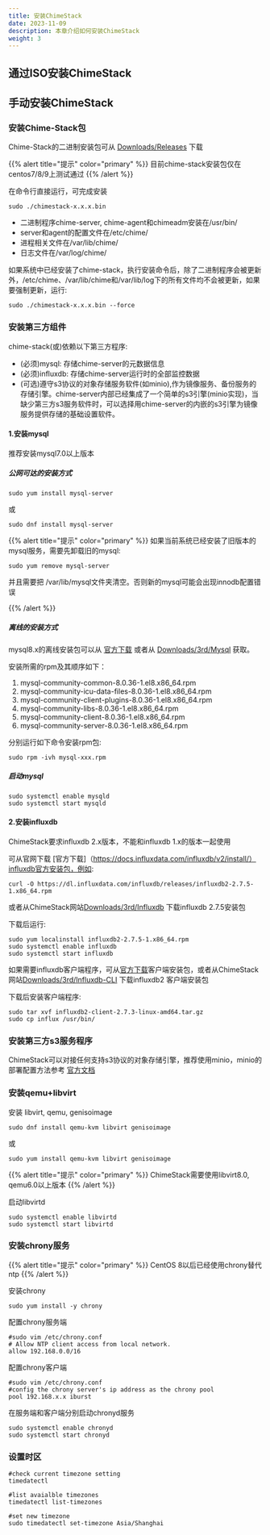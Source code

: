 ```yaml
---
title: 安装ChimeStack
date: 2023-11-09
description: 本章介绍如何安装ChimeStack
weight: 3
---
```


## 通过ISO安装ChimeStack 

## 手动安装ChimeStack 

### 安装Chime-Stack包 

Chime-Stack的二进制安装包可从 [Downloads/Releases](https://chimestack.io/downloads/releases) 下载

{{% alert title="提示" color="primary" %}}
目前chime-stack安装包仅在centos7/8/9上测试通过
{{% /alert %}}

在命令行直接运行，可完成安装

```
sudo ./chimestack-x.x.x.bin 
```

- 二进制程序chime-server, chime-agent和chimeadm安装在/usr/bin/
- server和agent的配置文件在/etc/chime/
- 进程相关文件在/var/lib/chime/
- 日志文件在/var/log/chime/ 
  
如果系统中已经安装了chime-stack，执行安装命令后，除了二进制程序会被更新外，/etc/chime、/var/lib/chime和/var/lib/log下的所有文件均不会被更新，如果要强制更新，运行:

```
sudo ./chimestack-x.x.x.bin --force 
```

### 安装第三方组件

chime-stack(或)依赖以下第三方程序: 
- (必须)mysql: 存储chime-server的元数据信息
- (必须)influxdb: 存储chime-server运行时的全部监控数据
- (可选)遵守s3协议的对象存储服务软件(如minio),作为镜像服务、备份服务的存储引擎。chime-server内部已经集成了一个简单的s3引擎(minio实现)，当缺少第三方s3服务软件时，可以选择用chime-server的内嵌的s3引擎为镜像服务提供存储的基础设置软件。 

#### 1.安装mysql 

推荐安装mysql7.0以上版本

##### 公网可达的安装方式

```
sudo yum install mysql-server 
```
或
```
sudo dnf install mysql-server 
```

{{% alert title="提示" color="primary" %}}
如果当前系统已经安装了旧版本的mysql服务，需要先卸载旧的mysql: 
```
sudo yum remove mysql-server
```

并且需要把 /var/lib/mysql文件夹清空。否则新的mysql可能会出现innodb配置错误

{{% /alert %}}

##### 离线的安装方式

mysql8.x的离线安装包可以从 [官方下载](https://dev.mysql.com/downloads/mysql/) 或者从 [Downloads/3rd/Mysql](https://chimestack.io/downloads/3rd/mysql) 获取。

安装所需的rpm及其顺序如下：
1. mysql-community-common-8.0.36-1.el8.x86_64.rpm
2. mysql-community-icu-data-files-8.0.36-1.el8.x86_64.rpm
3. mysql-community-client-plugins-8.0.36-1.el8.x86_64.rpm
4. mysql-community-libs-8.0.36-1.el8.x86_64.rpm
5. mysql-community-client-8.0.36-1.el8.x86_64.rpm
6. mysql-community-server-8.0.36-1.el8.x86_64.rpm

分别运行如下命令安装rpm包:

```
sudo rpm -ivh mysql-xxx.rpm 
```

##### 启动mysql

```
sudo systemctl enable mysqld 
sudo systemctl start mysqld 
```


#### 2.安装influxdb 

ChimeStack要求influxdb 2.x版本，不能和influxdb 1.x的版本一起使用

可从官网下载 [官方下载]（https://docs.influxdata.com/influxdb/v2/install/）influxdb官方安装包，例如:

```
curl -O https://dl.influxdata.com/influxdb/releases/influxdb2-2.7.5-1.x86_64.rpm
```

或者从ChimeStack网站[Downloads/3rd/Influxdb](https://chimestack.io/downloads/3rd/influxdb) 下载influxdb 2.7.5安装包

下载后运行: 

```
sudo yum localinstall influxdb2-2.7.5-1.x86_64.rpm
sudo systemctl enable influxdb 
sudo systemctl start influxdb
```

如果需要influxdb客户端程序，可从[官方下载](https://docs.influxdata.com/influxdb/v2/tools/influx-cli/)客户端安装包，或者从ChimeStack网站[Downloads/3rd/Influxdb-CLI](https://chimestack.io/downloads/3rd/influxdb-cli) 下载influxdb2 客户端安装包

下载后安装客户端程序: 

```
sudo tar xvf influxdb2-client-2.7.3-linux-amd64.tar.gz
sudo cp influx /usr/bin/ 
```

### 安装第三方s3服务程序

ChimeStack可以对接任何支持s3协议的对象存储引擎，推荐使用minio，minio的部署配置方法参考 [官方文档](https://min.io/docs/minio/linux/operations/installation.html)

### 安装qemu+libvirt

安装 libvirt, qemu, genisoimage

```
sudo dnf install qemu-kvm libvirt genisoimage 
```

或

```
sudo yum install qemu-kvm libvirt genisoimage 
```

{{% alert title="提示" color="primary" %}}
ChimeStack需要使用libvirt8.0, qemu6.0以上版本
{{% /alert %}}

启动libvirtd
```
sudo systemctl enable libvirtd
sudo systemctl start libvirtd
```

### 安装chrony服务

{{% alert title="提示" color="primary" %}}
CentOS 8以后已经使用chrony替代ntp 
{{% /alert %}}

安装chrony 

```
sudo yum install -y chrony
```

配置chrony服务端

```
#sudo vim /etc/chrony.conf 
# Allow NTP client access from local network.
allow 192.168.0.0/16

```

配置chrony客户端

```
#sudo vim /etc/chrony.conf 
#config the chrony server's ip address as the chrony pool
pool 192.168.x.x iburst
```

在服务端和客户端分别启动chronyd服务

```
sudo systemctl enable chronyd 
sudo systemctl start chronyd
```

### 设置时区

```
#check current timezone setting
timedatectl 

#list avaialble timezones 
timedatectl list-timezones 

#set new timezone 
sudo timedatectl set-timezone Asia/Shanghai
```
